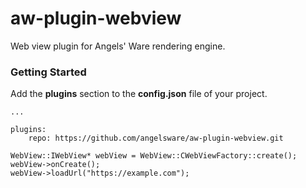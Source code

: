 # aw-plugin-webview

Web view plugin for Angels' Ware rendering engine.

### Getting Started

Add the **plugins** section to the **config.json** file of your project.

```
...

plugins:
	repo: https://github.com/angelsware/aw-plugin-webview.git
```

```
WebView::IWebView* webView = WebView::CWebViewFactory::create();
webView->onCreate();
webView->loadUrl("https://example.com");

```
